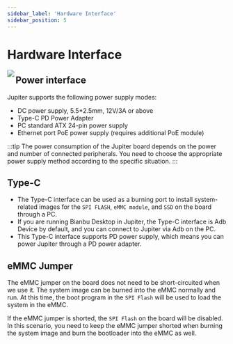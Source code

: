 ```yaml
---
sidebar_label: 'Hardware Interface'
sidebar_position: 5
---
```


# Hardware Interface

<Image src='/docs/jupiter/jupiter-interface.webp' maxWidth='100%' align='left' />

## Power interface

Jupiter supports the following power supply modes:

- DC power supply, 5.5*2.5mm, 12V/3A or above
- Type-C PD Power Adapter
- PC standard ATX 24-pin power supply
- Ethernet port PoE power supply (requires additional PoE module)

:::tip
The power consumption of the Jupiter board depends on the power and number of connected peripherals. You need to choose the appropriate power supply method according to the specific situation.
:::

## Type-C

- The Type-C interface can be used as a burning port to install system-related images for the `SPI FLASH`, `eMMC module`, and `SSD` on the board through a PC.
- If you are running Bianbu Desktop in Jupiter, the Type-C interface is Adb Device by default, and you can connect to Jupiter via Adb on the PC.
- This Type-C interface supports PD power supply, which means you can power Jupiter through a PD power adapter.

## eMMC Jumper

The eMMC jumper on the board does not need to be short-circuited when we use it. The system image can be burned into the eMMC normally and run. At this time, the boot program in the `SPI Flash` will be used to load the system in the eMMC.

If the eMMC jumper is shorted, the `SPI Flash` on the board will be disabled. In this scenario, you need to keep the eMMC jumper shorted when burning the system image and burn the bootloader into the eMMC as well.
